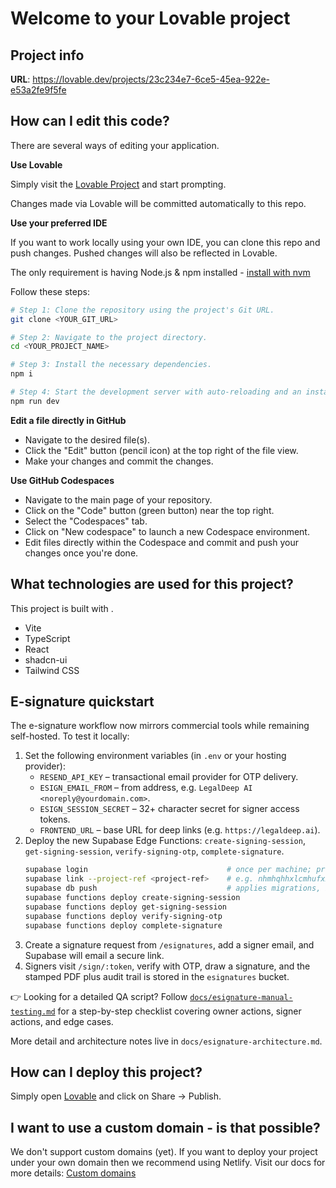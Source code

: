 # Welcome to your Lovable project

## Project info

**URL**: https://lovable.dev/projects/23c234e7-6ce5-45ea-922e-e53a2fe9f5fe

## How can I edit this code?

There are several ways of editing your application.

**Use Lovable**

Simply visit the [Lovable Project](https://lovable.dev/projects/23c234e7-6ce5-45ea-922e-e53a2fe9f5fe) and start prompting.

Changes made via Lovable will be committed automatically to this repo.

**Use your preferred IDE**

If you want to work locally using your own IDE, you can clone this repo and push changes. Pushed changes will also be reflected in Lovable.

The only requirement is having Node.js & npm installed - [install with nvm](https://github.com/nvm-sh/nvm#installing-and-updating)

Follow these steps:

```sh
# Step 1: Clone the repository using the project's Git URL.
git clone <YOUR_GIT_URL>

# Step 2: Navigate to the project directory.
cd <YOUR_PROJECT_NAME>

# Step 3: Install the necessary dependencies.
npm i

# Step 4: Start the development server with auto-reloading and an instant preview.
npm run dev
```

**Edit a file directly in GitHub**

- Navigate to the desired file(s).
- Click the "Edit" button (pencil icon) at the top right of the file view.
- Make your changes and commit the changes.

**Use GitHub Codespaces**

- Navigate to the main page of your repository.
- Click on the "Code" button (green button) near the top right.
- Select the "Codespaces" tab.
- Click on "New codespace" to launch a new Codespace environment.
- Edit files directly within the Codespace and commit and push your changes once you're done.

## What technologies are used for this project?

This project is built with .

- Vite
- TypeScript
- React
- shadcn-ui
- Tailwind CSS

## E-signature quickstart

The e-signature workflow now mirrors commercial tools while remaining self-hosted. To test it locally:

1. Set the following environment variables (in `.env` or your hosting provider):
	- `RESEND_API_KEY` – transactional email provider for OTP delivery.
	- `ESIGN_EMAIL_FROM` – from address, e.g. `LegalDeep AI <noreply@yourdomain.com>`.
	- `ESIGN_SESSION_SECRET` – 32+ character secret for signer access tokens.
	- `FRONTEND_URL` – base URL for deep links (e.g. `https://legaldeep.ai`).
2. Deploy the new Supabase Edge Functions: `create-signing-session`, `get-signing-session`, `verify-signing-otp`, `complete-signature`.
	```bash
	supabase login                               # once per machine; provide your access token
	supabase link --project-ref <project-ref>    # e.g. nhmhqhhxlcmhufxxifbn
	supabase db push                             # applies migrations, including e-sign upgrades
	supabase functions deploy create-signing-session
	supabase functions deploy get-signing-session
	supabase functions deploy verify-signing-otp
	supabase functions deploy complete-signature
	```
3. Create a signature request from `/esignatures`, add a signer email, and Supabase will email a secure link.
4. Signers visit `/sign/:token`, verify with OTP, draw a signature, and the stamped PDF plus audit trail is stored in the `esignatures` bucket.

👉 Looking for a detailed QA script? Follow [`docs/esignature-manual-testing.md`](docs/esignature-manual-testing.md) for a step-by-step checklist covering owner actions, signer actions, and edge cases.

More detail and architecture notes live in `docs/esignature-architecture.md`.

## How can I deploy this project?

Simply open [Lovable](https://lovable.dev/projects/23c234e7-6ce5-45ea-922e-e53a2fe9f5fe) and click on Share -> Publish.

## I want to use a custom domain - is that possible?

We don't support custom domains (yet). If you want to deploy your project under your own domain then we recommend using Netlify. Visit our docs for more details: [Custom domains](https://docs.lovable.dev/tips-tricks/custom-domain/)
